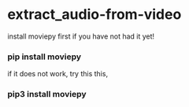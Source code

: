 # extract_audio-from-video


install moviepy first if you have not had it yet!

### pip install moviepy

if it does not work, try this this,

### pip3 install moviepy

